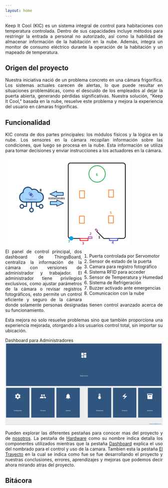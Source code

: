 ```yaml
---
layout: home
---
```


<style>
body {
  background-image: url('https://raw.githubusercontent.com/SisCom-PI2-2023-2/proyecto-keep-it-cool/main/docs/assets/maquetaSinTerminar.jpg');
}
</style>

<div style='text-align: justify;'>
  Keep It Cool (KIC) es un sistema integral de control para habitaciones con temperatura controlada. Dentro de sus capacidades incluye métodos para restringir la entrada a personal no autorizado, así como la habilidad de almacenar información de la habitación en la nube. Además, integra un monitor de consumo eléctrico durante la operación de la habitación y un mapeado de temperatura.
 
</div>


## Origen del proyecto

<div style='text-align: justify;'>
  
  Nuestra iniciativa nació de un problema concreto en una cámara frigorífica. Los sistemas actuales carecen de alertas, lo que puede resultar en situaciones problemáticas, como el descuido de los empleados al dejar la puerta abierta, generando pérdidas significativas. Nuestra solución, "Keep It Cool," basada en la nube, resuelve este problema y mejora la experiencia del usuario en cámaras frigoríficas.

</div>


## Funcionalidad 

<div style='text-align: justify;'>
  KIC consta de dos partes principales: los módulos físicos y la lógica en la nube. Los
sensores en la cámara recopilan información sobre las condiciones, que luego se procesa
en la nube. Esta información se utiliza para tomar decisiones y enviar instrucciones a los
actuadores en la cámara.
</div>
<br>

<div style="display:inline;text-align:left; ">
   <img src="https://raw.githubusercontent.com/SisCom-PI2-2023-2/proyecto-keep-it-cool/main/docs/assets/Diagrama.png" alt="diagrama" width=400 border="0"/>
  <div style="float: right">
  <ol>
    <li>Puerta controlada por Servomotor</li>
    <li>Sensor de estado de la puerta</li>
    <li>Camara para registro fotográfico</li>
    <li>Sistema RFID para acceder</li>
    <li>Sensor de Temperatura y Humedad</li>
    <li>Sistema de Refrigeración</li>
    <li>Buzzer activado ante emergencias</li>
    <li>Comunicacion con la nube </li>
  </ol>
  </div>
</div>

<div style='text-align: justify;'>
  El panel de control principal, dos dashboard de ThingsBoard, centraliza la información de la cámara con versiones de administrador y trabajador. El administrador tiene privilegios exclusivos, como ajustar parámetros de la cámara o revisar registros fotográficos, esto permite un control eficiente y seguro de la cámara donde solamente personas designadas tienen control avanzado acerca de su funcionamiento.

  Esta mejora no solo resuelve problemas sino que también proporciona una experiencia mejorada, otorgando a los usuarios control total, sin importar su ubicación. 
</div>
  
Dashboard para Administradores
![Dashboard Admin](https://raw.githubusercontent.com/SisCom-PI2-2023-2/proyecto-keep-it-cool/main/docs/assets/Dashboard%20(admin).PNG)


<div style='text-align: justify;'>
  Pueden explorar las diferentes pestañas para conocer mas del proyecto y de <a href="https://siscom-pi2-2023-2.github.io/proyecto-keep-it-cool/equipo/">nosotros</a>. La pestaña de <a href="https://siscom-pi2-2023-2.github.io/proyecto-keep-it-cool/hardware/">Hardware</a> como su nombre indica detalla los componentes utilizados mientras que la pestaña <a href="https://siscom-pi2-2023-2.github.io/proyecto-keep-it-cool/dashboard/">Dashboard</a> explica el uso del nombrado para el control y uso de la camara. Tambien esta la pestaña <a href="https://siscom-pi2-2023-2.github.io/proyecto-keep-it-cool/el_trayecto/">El Trayecto</a> en la cual se indica como fue se fue desarrollando el proyecto y nuestras conclusiones, errores, aprendizajes y mejoras que podemos decir ahora mirando atras del proyecto.
</div>


## Bitácora


